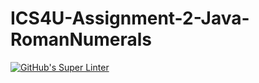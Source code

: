 # ICS4U-Assignment-2-Java-RomanNumerals

[![GitHub's Super Linter](https://github.com/liam-fletcher1/ICS4U-Assignment-2-Java-RomanNumerals/workflows/GitHub's%20Super%20Linter/badge.svg)](https://github.com/liam-fletcher1/ICS4U-Assignment-2-Java-RomanNumerals/actions)

